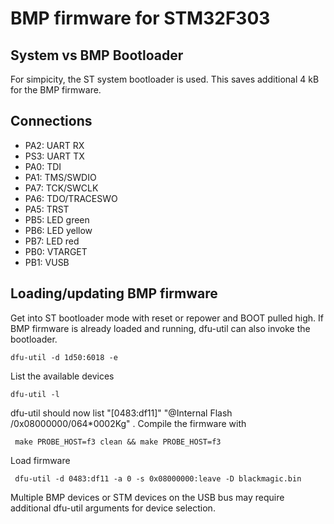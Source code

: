 # BMP firmware for STM32F303

## System vs BMP Bootloader

For simpicity, the ST system bootloader is used. This saves additional 4 kB for the BMP firmware.

## Connections

* PA2: UART RX
* PS3: UART TX
* PA0: TDI
* PA1: TMS/SWDIO
* PA7: TCK/SWCLK
* PA6: TDO/TRACESWO
* PA5: TRST
* PB5: LED green
* PB6: LED yellow
* PB7: LED red
* PB0: VTARGET
* PB1: VUSB

## Loading/updating BMP firmware

Get into ST bootloader mode with reset or repower and BOOT pulled high. If BMP firmware is already loaded and running, dfu-util can also invoke the bootloader.

```
dfu-util -d 1d50:6018 -e
```

List the available devices

```
dfu-util -l
```

dfu-util should now list "[0483:df11]" "@Internal Flash  /0x08000000/064*0002Kg"
. Compile the firmware with

```
 make PROBE_HOST=f3 clean && make PROBE_HOST=f3
 ```

Load firmware

```
 dfu-util -d 0483:df11 -a 0 -s 0x08000000:leave -D blackmagic.bin

```

Multiple BMP devices or STM devices on the USB bus may require additional dfu-util arguments for device selection.
